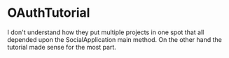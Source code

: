 # OAuthTutorial
I don't understand how they put multiple projects in one spot that all depended upon the SocialApplication main method.
On the other hand the tutorial made sense for the most part.
